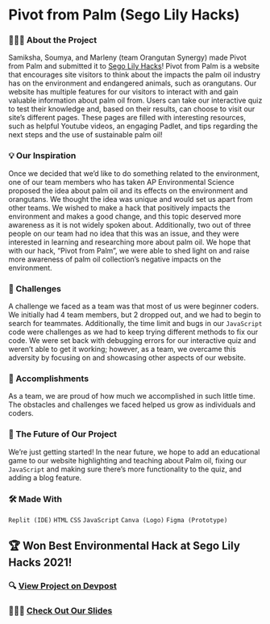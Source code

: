 # Pivot from Palm (Sego Lily Hacks)
### 👩🏽‍💻 About the Project
Samiksha, Soumya, and Marleny (team Orangutan Synergy) made Pivot from Palm and submitted it to [Sego Lily Hacks](https://segolilyhacks.com/)! Pivot from Palm is a website that encourages site visitors to think about the impacts the palm oil industry has on the environment and endangered animals, such as orangutans. Our website has multiple features for our visitors to interact with and gain valuable information about palm oil from. Users can take our interactive quiz to test their knowledge and, based on their results, can choose to visit our site’s different pages. These pages are filled with interesting resources, such as helpful Youtube videos, an engaging Padlet, and tips regarding the next steps and the use of sustainable palm oil!

### 💡 Our Inspiration
Once we decided that we’d like to do something related to the environment, one of our team members who has taken AP Environmental Science proposed the idea about palm oil and its effects on the environment and orangutans. We thought the idea was unique and would set us apart from other teams. We wished to make a hack that positively impacts the environment and makes a good change, and this topic deserved more awareness as it is not widely spoken about. Additionally, two out of three people on our team had no idea that this was an issue, and they were interested in learning and researching more about palm oil. We hope that with our hack, “Pivot from Palm”, we were able to shed light on and raise more awareness of palm oil collection’s negative impacts on the environment.

### 😤 Challenges
A challenge we faced as a team was that most of us were beginner coders. We initially had 4 team members, but 2 dropped out, and we had to begin to search for teammates. Additionally, the time limit and bugs in our `JavaScript` code were challenges as we had to keep trying different methods to fix our code. We were set back with debugging errors for our interactive quiz and weren’t able to get it working; however, as a team, we overcame this adversity by focusing on and showcasing other aspects of our website.

### 🌟 Accomplishments
As a team, we are proud of how much we accomplished in such little time. The obstacles and challenges we faced helped us grow as individuals and coders.

### 💭 The Future of Our Project
We’re just getting started! In the near future, we hope to add an educational game to our website highlighting and teaching about Palm oil, fixing our `JavaScript` and making sure there’s more functionality to the quiz, and adding a blog feature.

### 🛠 Made With
`Replit (IDE)` `HTML` `CSS` `JavaScript` `Canva (Logo)` `Figma (Prototype)`

## 🏆 Won Best Environmental Hack at Sego Lily Hacks 2021!

### 🔍 [View Project on Devpost](https://devpost.com/software/pivot-from-palm)

### 👩🏽‍🏫 [Check Out Our Slides](https://docs.google.com/presentation/d/1j9zKQpjNAMthu-xkRavxq0MX-CujYq_HOrFBJXfzkYY/edit?usp=sharing)
